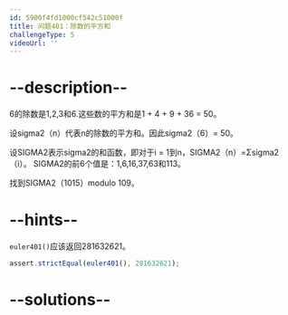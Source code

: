 ```yaml
---
id: 5900f4fd1000cf542c51000f
title: 问题401：除数的平方和
challengeType: 5
videoUrl: ''
---
```


# --description--

6的除数是1,2,3和6.这些数的平方和是1 + 4 + 9 + 36 = 50。

设sigma2（n）代表n的除数的平方和。因此sigma2（6）= 50。

设SIGMA2表示sigma2的和函数，即对于i = 1到n，SIGMA2（n）=Σsigma2（i）。 SIGMA2的前6个值是：1,6,16,37,63和113。

找到SIGMA2（1015）modulo 109。

# --hints--

`euler401()`应该返回281632621。

```js
assert.strictEqual(euler401(), 281632621);
```

# --solutions--

